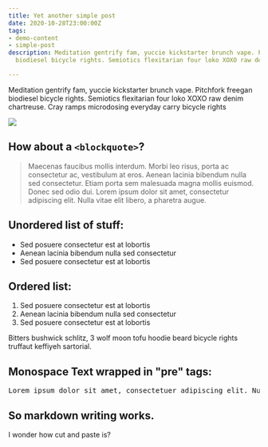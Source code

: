 ```yaml
---
title: Yet another simple post
date: 2020-10-28T23:00:00Z
tags:
- demo-content
- simple-post
description: Meditation gentrify fam, yuccie kickstarter brunch vape. Pitchfork freegan
  biodiesel bicycle rights. Semiotics flexitarian four loko XOXO raw denim chartreuse.

---
```

Meditation gentrify fam, yuccie kickstarter brunch vape. Pitchfork freegan biodiesel bicycle rights. Semiotics flexitarian four loko XOXO raw denim chartreuse. Cray ramps microdosing everyday carry bicycle rights

![](/images/dec13eaa-19c5-4de9-a0db-659fa92d26e3.jpeg)

## How about a `<blockquote>`?

> Maecenas faucibus mollis interdum. Morbi leo risus, porta ac consectetur ac, vestibulum at eros. Aenean lacinia bibendum nulla sed consectetur. Etiam porta sem malesuada magna mollis euismod. Donec sed odio dui. Lorem ipsum dolor sit amet, consectetur adipiscing elit. Nulla vitae elit libero, a pharetra augue.

## Unordered list of stuff:

* Sed posuere consectetur est at lobortis
* Aenean lacinia bibendum nulla sed consectetur
* Sed posuere consectetur est at lobortis

## Ordered list:

1. Sed posuere consectetur est at lobortis
2. Aenean lacinia bibendum nulla sed consectetur
3. Sed posuere consectetur est at lobortis

Bitters bushwick schlitz, 3 wolf moon tofu hoodie beard bicycle rights truffaut keffiyeh sartorial.

## Monospace Text wrapped in "pre" tags:

<pre>Lorem ipsum dolor sit amet, consectetuer adipiscing elit. Nullam dignissim convallis est. Quisque aliquam. Donec faucibus. Nunc iaculis suscipit dui. Nam sit amet sem. Aliquam libero nisi, imperdiet at, tincidunt nec, gravida vehicula, nisl.</pre>

## So markdown writing works.

I wonder how cut and paste is?